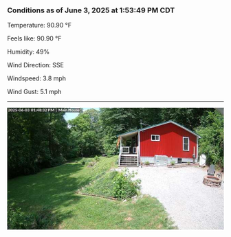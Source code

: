 ### Conditions as of June 3, 2025 at 1:53:49 PM CDT 

Temperature: 90.90 &deg;F

Feels like: 90.90 &deg;F

Humidity: 49%

Wind Direction: SSE

Windspeed: 3.8 mph

Wind Gust: 5.1 mph

---

<img src="./images/latest.jpeg"/>

